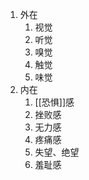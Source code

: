 1. 外在
	1. 视觉
	2. 听觉
	3. 嗅觉
	4. 触觉
	5. 味觉
2. 内在
	1. [[恐惧]]感
	2. 挫败感
	3. 无力感
	4. 疼痛感
	5. 失望、绝望
	6. 羞耻感
